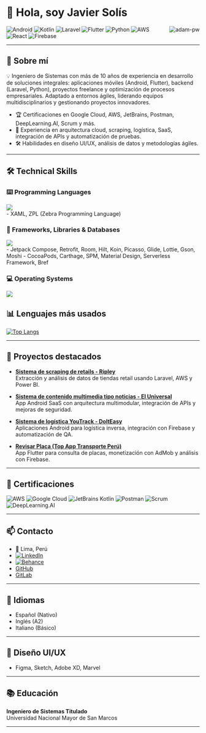 # 👋 Hola, soy Javier Solís

<p><img align="right" src="https://github.com/Adam-pw/Adam-pw/blob/main/animation_500_kxa883sd.gif" alt="adam-pw" /></p>

![Android](https://img.shields.io/badge/Android-3DDC84?style=for-the-badge&logo=android&logoColor=white)
![Kotlin](https://img.shields.io/badge/Kotlin-0095D5?style=for-the-badge&logo=kotlin&logoColor=white)
![Laravel](https://img.shields.io/badge/Laravel-FF2D20?style=for-the-badge&logo=laravel&logoColor=white)
![Flutter](https://img.shields.io/badge/Flutter-02569B?style=for-the-badge&logo=flutter&logoColor=white)
![Python](https://img.shields.io/badge/Python-3776AB?style=for-the-badge&logo=python&logoColor=white)
![AWS](https://img.shields.io/badge/AWS-232F3E?style=for-the-badge&logo=amazon-aws&logoColor=white)
![React](https://img.shields.io/badge/React-20232A?style=for-the-badge&logo=react&logoColor=61DAFB)
![Firebase](https://img.shields.io/badge/Firebase-FFCA28?style=for-the-badge&logo=firebase&logoColor=white)

---

## 🚀 Sobre mí

💡 Ingeniero de Sistemas con más de 10 años de experiencia en desarrollo de soluciones integrales: aplicaciones móviles (Android, Flutter), backend (Laravel, Python), proyectos freelance y optimización de procesos empresariales. Adaptado a entornos ágiles, liderando equipos multidisciplinarios y gestionando proyectos innovadores.

- 🏆 Certificaciones en Google Cloud, AWS, JetBrains, Postman, DeepLearning.AI, Scrum y más.
- 🎯 Experiencia en arquitectura cloud, scraping, logística, SaaS, integración de APIs y automatización de pruebas.
- 🛠️ Habilidades en diseño UI/UX, análisis de datos y metodologías ágiles.

---

## 🛠️ Technical Skills

### ⌨️ Programming Languages

<div>
  <img src="https://skillicons.dev/icons?i=kotlin,php,python,java,swift,objc,js,csharp,cpp,dart" />
</div>
- XAML, ZPL (Zebra Programming Language)

### 🧰 Frameworks, Libraries & Databases

<div>
  <img src="https://skillicons.dev/icons?i=laravel,android,flutter,react,vue,django,mysql,postgres,mongodb,sqlite,firebase" />
</div>
- Jetpack Compose, Retrofit, Room, Hilt, Koin, Picasso, Glide, Lottie, Gson, Moshi  
- CocoaPods, Carthage, SPM, Material Design, Serverless Framework, Bref

### 💻 Operating Systems

<div>
  <img src="https://skillicons.dev/icons?i=windows,linux,apple,fedora" />
</div>

## 📊 Lenguajes más usados

[![Top Langs](https://github-readme-stats.vercel.app/api/top-langs/?username=JavierSolis&layout=compact&theme=radical)](https://github.com/JavierSolis)

---

## 🌟 Proyectos destacados

- **[Sistema de scraping de retails - Ripley](#)**  
  Extracción y análisis de datos de tiendas retail usando Laravel, AWS y Power BI.

- **[Sistema de contenido multimedia tipo noticias - El Universal](#)**  
  App Android SaaS con arquitectura multimodular, integración de APIs y mejoras de seguridad.

- **[Sistema de logística YouTrack - DoltEasy](#)**  
  Aplicaciones Android para logística inversa, integración con Firebase y automatización de QA.

- **[Revisar Placa (Top App Transporte Perú)](https://play.google.com/store/apps/details?id=com.javierjsolis.revisarplaca)**  
  App Flutter para consulta de placas, monetización con AdMob y análisis con Firebase.

---

## 🏅 Certificaciones

![AWS](https://img.shields.io/badge/AWS%20Practitioner-232F3E?style=flat-square&logo=amazon-aws&logoColor=white)
![Google Cloud](https://img.shields.io/badge/Google%20Cloud-Core%20Infrastructure-4285F4?style=flat-square&logo=google-cloud&logoColor=white)
![JetBrains Kotlin](https://img.shields.io/badge/Kotlin%20para%20Android-0095D5?style=flat-square&logo=kotlin&logoColor=white)
![Postman](https://img.shields.io/badge/API%20Testing-FF6C37?style=flat-square&logo=postman&logoColor=white)
![Scrum](https://img.shields.io/badge/Scrum%20Master-6DB33F?style=flat-square&logo=scrumalliance&logoColor=white)
![DeepLearning.AI](https://img.shields.io/badge/ChatGPT%20Prompt%20Engineering-3C3C3C?style=flat-square&logo=openai&logoColor=white)

---

## 📫 Contacto

- 📍 Lima, Perú
- [![LinkedIn](https://camo.githubusercontent.com/8c0692475a5bfc1d9e7361074bdb648e567cae7b5b40ffd32adae31180b0d7b6/68747470733a2f2f696d672e736869656c64732e696f2f62616467652f4c696e6b6564496e2d3030373742353f7374796c653d666f722d7468652d6261646765266c6f676f3d6c696e6b6564696e266c6f676f436f6c6f723d7768697465)](https://www.linkedin.com/in/android-developer-peru/)
- [![Behance](https://img.shields.io/badge/Behance-1769FF?style=for-the-badge&logo=behance&logoColor=white)](https://www.behance.net/JavierJSolis)
- [GitHub](https://github.com/JavierSolis)
- [GitLab](https://gitlab.com/JavierSolis)

---

## 💬 Idiomas

- Español (Nativo)
- Inglés (A2)
- Italiano (Básico)

---

## 🎨 Diseño UI/UX

- Figma, Sketch, Adobe XD, Marvel

---

## 📚 Educación

**Ingeniero de Sistemas Titulado**  
Universidad Nacional Mayor de San Marcos

---

<!-- Puedes agregar banners, GIFs, o widgets adicionales si lo deseas. -->
